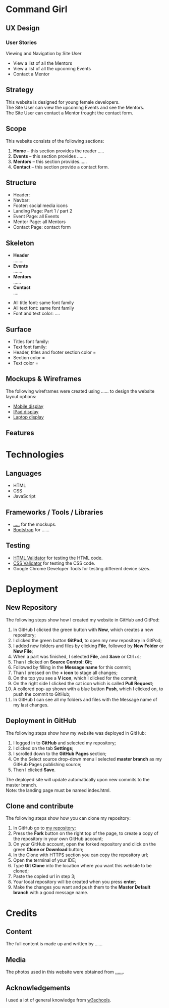 # Command Girl

## UX Design

### User Stories

Viewing and Navigation by Site User
<ul>
	<li>View a list of all the Mentors
	<li>View a list of all the upcoming Events
    <li>Contact a Mentor
</ul>

## Strategy
This website is designed for young female developers. <br>
The Site User can view the upcoming Events and see the Mentors.<br>
The Site User can contact a Mentor trought the contact form.

## Scope
This website consists of the following sections:
<ol>
    <li><strong>Home</strong> – this section provides the reader .....
    <li><strong>Events</strong> – this section provides .......
    <li><strong>Mentors</strong> – this section provides......
    <li><strong>Contact</strong> – this section provide a contact form.
</ol>

## Structure
<ul>
    <li>Header:    
    <li>Navbar:      
    <li>Footer: social media icons     
    <li>Landing Page: Part 1 / part 2     
    <li>Event Page: all Events
    <li>Mentor Page: all Mentors
    <li>Contact Page: contact form
</ul>

## Skeleton
<ul>
    <li><strong>Header</strong><br>
    ........
    <li><strong>Events</strong><br>
    .......
    <li><strong>Mentors</strong><br>
    ......
    <li><strong>Contact</strong><br>
    ....
</ul>
<ul>
    <li>All title font: same font family
    <li>All text font: same font family
    <li>Font and text color: ....
</ul>

## Surface
<ul>
    <li>Titles font family: 
    <li>Text font family: 
    <li>Header, titles and footer section color = 
    <li>Section color = 
    <li>Text color = 
</ul>

## Mockups & Wireframes
The following wireframes were created using ...... to design the website layout options:
<ul>
    <li><a href="#">Mobile display</a>
    <li><a href="#">IPad display</a>
    <li><a href="#">Laptop display</a>
</ul>

## Features

# Technologies 

## Languages
<ul>
    <li>HTML
    <li>CSS
    <li>JavaScript
</ul>

## Frameworks / Tools / Libraries
<ul>
    <li><a href="#">.....</a> for the mockups.
    <li><a href="https://getbootstrap.com/">Bootstrap</a> for ......
</ul>

## Testing
<ul>
    <li><a href="https://validator.w3.org/">HTML Validator</a> for testing the HTML code.
    <li><a href="https://jigsaw.w3.org/css-validator/">CSS Validator</a> for testing the CSS code.
    <li>Google Chrome Developer Tools for testing different device sizes.
</ul>  

# Deployment

## New Repository
The following steps show how I created my website in GitHub and GitPod:
<ol>
    <li>In GitHub I clicked the green button with <strong>New</strong>, which creates a new repository;
    <li>I clicked the green button <strong>GitPod</strong>, to open my new repository in GitPod;
    <li>I added new folders and files by clicking <strong>File</strong>, followed by <strong>New Folder</strong> or <strong>New File</strong>;
    <li>When a part was finished, I selected <strong>File</strong>, and <strong>Save</strong> or Ctrl+s;
    <li>Than I clicked on <strong>Source Control: Git</strong>;
    <li>Followed by filling in the <strong>Message name</strong> for this commit;
    <li>Than I pressed on the <strong>+ icon</strong> to stage all changes;
    <li>On the top you see a <strong>V icon</strong>, which I clicked for the commit;
    <li>On the right side I clicked the cat icon which is called <strong>Pull Request</strong>;
    <li>A collored pop-up shown with a blue button <strong>Push</strong>, which I clicked on, to push the commit to GitHub;
    <li>In GitHub I can see all my folders and files with the Message name of my last changes.
</ol>

## Deployment in GitHub
The following steps show how my website was deployed in GitHub:
<ol>
    <li>I logged in to <strong>GitHub</strong> and selected my repository;
    <li>I clicked on the tab <strong>Settings</strong>;
    <li>I scrolled down to the <strong>GitHub Pages</strong> section;
    <li>On the Select source drop-down menu I selected <strong>master branch</strong> as my GitHub Pages publishing source;
    <li>Then I clicked <strong>Save</strong>.
</ol>
The deployed site will update automatically upon new commits to the master branch. <br>
Note: the landing page must be named index.html.

## Clone and contribute
The following steps show how you can clone my repository:
<ol>
    <li>In GitHub go to <a href="https://github.com/kimkesdev/DogMassagePluto">my repository</a>;
    <li>Press the <strong>Fork</strong> button on the right top of the page, to create a copy of the repository in your own GitHub account;
    <li>On your GitHub account, open the forked repository and click on the green <strong>Clone or Download</strong> button;
    <li>In the Clone with HTTPS section you can copy the repository url;
    <li>Open the terminal of your IDE;
    <li>Type <strong>Git Clone</strong> into the location where you want this website to be cloned;
    <li>Paste the copied url in step 3;
    <li>Your local repository will be created when you press <strong>enter</strong>;
    <li>Make the changes you want and push them to the <strong>Master Default branch</strong> with a good message name.
</ol>

# Credits

## Content
The full content is made up and written by ......

## Media
The photos used in this website were obtained from <a href="#">......</a>.

## Acknowledgements
I used a lot of general knowledge from <a href="https://www.w3schools.com">w3schools</a>.